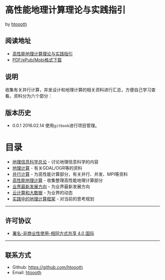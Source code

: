 # 高性能地理计算理论与实践指引

by [htoooth](https://github.com/htoooth)

## 阅读地址
* [高性能地理计算理论与实践指引](https://htoooth.gitbooks.io/hpgcessentials/content/)
* [PDF/ePub/Mobi格式下载](https://www.gitbook.com/book/htoooth/hpgcessentials/details)

## 说明
收集有关并行计算，并发设计和地理计算的相关资料进行汇总，方便自己学习查看。资料分为六个部分：

## 版本历史
* 0.0.1 2016.02.14 使用`gitbook`进行项目管理。


# 目录

* [地理信息科学总论](chapter/1.md) - 讨论地理信息科学的内容 
* [地理计算](chapter/1.md) - 有关GDAL/OGR等的资料 
* [并行计算](chapter/1.md) - 为高性能计算部分，有关并行、并发、MPI等资料 
* [高性能地理计算](chapter/1.md) - 收集整理高性能地理计算部分 
* [业界最新发展方向](chapter/1.md) - 为业界最新发展方向 
* [云计算和大数据](chapter/1.md) - 为业界的动态 
* [实践中的地理计算框架](chapter/1.md) - 对当前的思考规划

------

## 许可协议

- [署名-非商业性使用-相同方式共享 4.0 国际](https://creativecommons.org/licenses/by-nc-sa/4.0/legalcode)

------

## 联系方式

* Github: <https://github.com/htoooth>
* Email: [htoooth](mailto:ht.anglenx#google.com)
